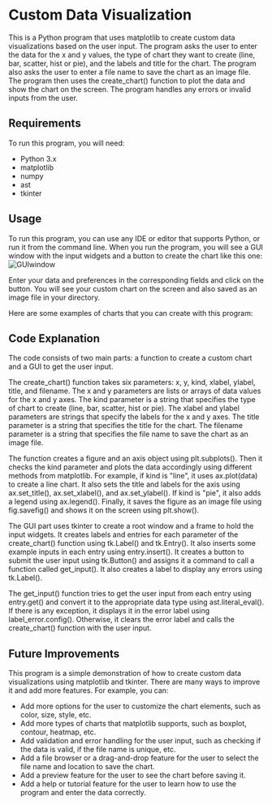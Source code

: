 # Custom Data Visualization

This is a Python program that uses matplotlib to create custom data visualizations based on the user input. The program asks the user to enter the data for the x and y values, the type of chart they want to create (line, bar, scatter, hist or pie), and the labels and title for the chart. The program also asks the user to enter a file name to save the chart as an image file. The program then uses the create_chart() function to plot the data and show the chart on the screen. The program handles any errors or invalid inputs from the user.

## Requirements

To run this program, you will need:

- Python 3.x
- matplotlib
- numpy
- ast
- tkinter

## Usage

To run this program, you can use any IDE or editor that supports Python, or run it from the command line. When you run the program, you will see a GUI window with the input widgets and a button to create the chart like this one:
![GUIwindow](https://user-images.githubusercontent.com/58115228/235950594-0d913cae-0e70-4401-921f-1f8aab170738.png)

Enter your data and preferences in the corresponding fields and click on the button. You will see your custom chart on the screen and also saved as an image file in your directory.

Here are some examples of charts that you can create with this program:

## Code Explanation

The code consists of two main parts: a function to create a custom chart and a GUI to get the user input.

The create_chart() function takes six parameters: x, y, kind, xlabel, ylabel, title, and filename. The x and y parameters are lists or arrays of data values for the x and y axes. The kind parameter is a string that specifies the type of chart to create (line, bar, scatter, hist or pie). The xlabel and ylabel parameters are strings that specify the labels for the x and y axes. The title parameter is a string that specifies the title for the chart. The filename parameter is a string that specifies the file name to save the chart as an image file.

The function creates a figure and an axis object using plt.subplots(). Then it checks the kind parameter and plots the data accordingly using different methods from matplotlib. For example, if kind is "line", it uses ax.plot(data) to create a line chart. It also sets the title and labels for the axis using ax.set_title(), ax.set_xlabel(), and ax.set_ylabel(). If kind is "pie", it also adds a legend using ax.legend(). Finally, it saves the figure as an image file using fig.savefig() and shows it on the screen using plt.show().

The GUI part uses tkinter to create a root window and a frame to hold the input widgets. It creates labels and entries for each parameter of the create_chart() function using tk.Label() and tk.Entry(). It also inserts some example inputs in each entry using entry.insert(). It creates a button to submit the user input using tk.Button() and assigns it a command to call a function called get_input(). It also creates a label to display any errors using tk.Label().

The get_input() function tries to get the user input from each entry using entry.get() and convert it to the appropriate data type using ast.literal_eval(). If there is any exception, it displays it in the error label using label_error.config(). Otherwise, it clears the error label and calls the create_chart() function with the user input.

## Future Improvements

This program is a simple demonstration of how to create custom data visualizations using matplotlib and tkinter. There are many ways to improve it and add more features. For example, you can:

- Add more options for the user to customize the chart elements, such as color, size, style, etc.
- Add more types of charts that matplotlib supports, such as boxplot, contour, heatmap, etc.
- Add validation and error handling for the user input, such as checking if the data is valid, if the file name is unique, etc.
- Add a file browser or a drag-and-drop feature for the user to select the file name and location to save the chart.
- Add a preview feature for the user to see the chart before saving it.
- Add a help or tutorial feature for the user to learn how to use the program and enter the data correctly.
